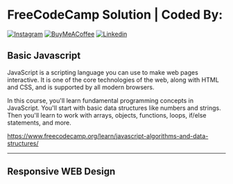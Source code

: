 # FreeCodeCamp Solution | Coded By: 
[![Instagram](https://img.shields.io/badge/Instagram-ritchmi.shl-%23E4405F.svg?&logo=Instagram&logoColor=white)](https://www.instagram.com/ritchmi.shl) 
[![BuyMeACoffee](https://img.shields.io/badge/Support%20Me-ffdd00?style=flat&logo=buy-me-a-coffee&logoColor=black)](https://buymeacoffee.com/jeffersonfed)
[![Linkedin](https://img.shields.io/badge/LinkedIn-0077B5?style=flat&logo=linkedin&logoColor=white)](https://linkedin.com/in/ritch-johan-jefferson-613175224/)

## Basic Javascript

JavaScript is a scripting language you can use to make web pages interactive. It is one of the core technologies of the web, along with HTML and CSS, and is supported by all modern browsers.

In this course, you'll learn fundamental programming concepts in JavaScript. You'll start with basic data structures like numbers and strings. Then you'll learn to work with arrays, objects, functions, loops, if/else statements, and more.

https://www.freecodecamp.org/learn/javascript-algorithms-and-data-structures/
***
## Responsive WEB Design
